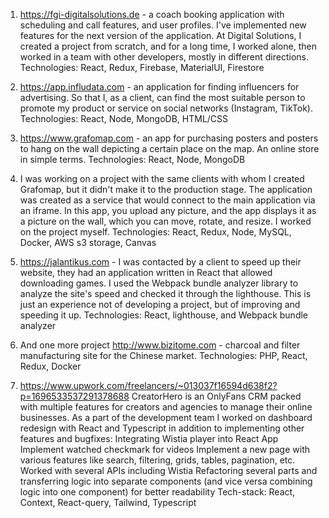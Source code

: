 1) https://fgi-digitalsolutions.de - a coach booking application with scheduling and call features, and user profiles. I've implemented new features for the next version of the application. At Digital Solutions, I created a project from scratch, and for a long time, I worked alone, then worked in a team with other developers, mostly in different directions.
Technologies: React, Redux, Firebase, MaterialUI, Firestore

2) https://app.infludata.com - an application for finding influencers for advertising. So that I, as a client, can find the most suitable person to promote my product or service on social networks (Instagram, TikTok).
Technologies: React, Node, MongoDB, HTML/CSS

3) https://www.grafomap.com - an app for purchasing posters and posters to hang on the wall depicting a certain place on the map. An online store in simple terms.
Technologies: React, Node, MongoDB

4) I was working on a project with the same clients with whom I created Grafomap, but it didn't make it to the production stage. The application was created as a service that would connect to the main application via an iframe. In this app, you upload any picture, and the app displays it as a picture on the wall, which you can move, rotate, and resize. I worked on the project myself.
Technologies: React, Redux, Node, MySQL, Docker, AWS s3 storage, Canvas

5) https://jalantikus.com - I was contacted by a client to speed up their website, they had an application written in React that allowed downloading games. I used the Webpack bundle analyzer library to analyze the site's speed and checked it through the lighthouse. This is just an experience not of developing a project, but of improving and speeding it up.
Technologies: React, lighthouse, and Webpack bundle analyzer

6) And one more project http://www.bizitome.com - charcoal and filter manufacturing site for the Chinese market.
Technologies: PHP, React, Redux, Docker

7) https://www.upwork.com/freelancers/~013037f16594d638f2?p=1696533537291378688
CreatorHero is an OnlyFans CRM packed with multiple features for creators and agencies to manage their online businesses.
As a part of the development team I worked on dashboard redesign with React and Typescript in addition to implementing other features and bugfixes:
Integrating Wistia player into React App
Implement watched checkmark for videos
Implement a new page with various features like search, filtering, grids, tables, pagination, etc.
Worked with several APIs including Wistia
Refactoring several parts and transferring logic into separate components (and vice versa combining logic into one component) for better readability
Tech-stack: React, Context, React-query, Tailwind, Typescript

<!---
kostyaaaaa/kostyaaaaa is a ✨ special ✨ repository because its `README.md` (this file) appears on your GitHub profile.
You can click the Preview link to take a look at your changes.
--->
